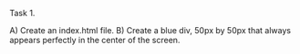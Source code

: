 Task 1.

A) Create an index.html file.
B) Create a blue div, 50px by 50px that always appears perfectly in the center of the screen.
